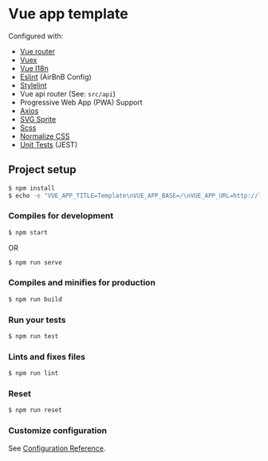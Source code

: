 # Vue app template

Configured with:

* [Vue router](https://router.vuejs.org/)
* [Vuex](https://vuex.vuejs.org/)
* [Vue I18n](https://kazupon.github.io/vue-i18n/)
* [Eslint](https://eslint.org/) (AirBnB Config)
* [Stylelint](https://github.com/stylelint/stylelint)
* Vue api router (See: `src/api`)
* Progressive Web App (PWA) Support
* [Axios](https://github.com/axios/axios)
* [SVG Sprite](https://github.com/sam3d/vue-svg)
* [Scss](https://sass-lang.com/)
* [Normalize CSS](https://necolas.github.io/normalize.css/)
* [Unit Tests](https://vue-test-utils.vuejs.org/) (JEST)

## Project setup
```bash
$ npm install
$ echo -e "VUE_APP_TITLE=Template\nVUE_APP_BASE=/\nVUE_APP_URL=http://localhost:8080\nVUE_APP_API_URL=http://example.com" > .env.development.local
```

### Compiles for development
```bash
$ npm start
```
OR

```bash
$ npm run serve
```

### Compiles and minifies for production
```bash
$ npm run build
```

### Run your tests
```bash
$ npm run test
```

### Lints and fixes files
```bash
$ npm run lint
```

### Reset
```bash
$ npm run reset
```

### Customize configuration
See [Configuration Reference](https://cli.vuejs.org/config/).
